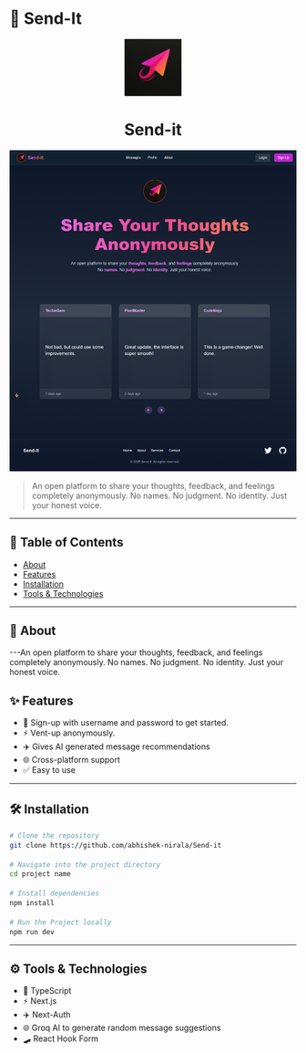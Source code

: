 # 🚀 Send-It

<p align="center">
  <img src="public/logo.png" alt="Send-it Logo" width="100"/>
</p>

<h1 align="center">Send-it</h1>

![Home Page of Send-It](/public/send-itHome.png)

> An open platform to share your thoughts, feedback, and feelings completely anonymously.
> No names. No judgment. No identity. Just your honest voice.

---

## 📂 Table of Contents

- [About](#about)
- [Features](#features)
- [Installation](#installation)
- [Tools & Technologies](#tools)

---

## 📖 About

---An open platform to share your thoughts, feedback, and feelings completely anonymously.
No names. No judgment. No identity. Just your honest voice.

## ✨ Features

- 🔧 Sign-up with username and password to get started.
- ⚡ Vent-up anonymously.
- ✈️ Gives AI generated message recommendations
- 🌐 Cross-platform support
- ✅ Easy to use

---

## 🛠 Installation

```bash
# Clone the repository
git clone https://github.com/abhishek-nirala/Send-it

# Navigate into the project directory
cd project name

# Install dependencies
npm install

# Run the Project locally
npm run dev

```

---

## ⚙️ Tools & Technologies
- 🔧 TypeScript
- ⚡ Next.js
- ✈️ Next-Auth
- 🌐 Groq AI to generate random message suggestions
- 🛹 React Hook Form
